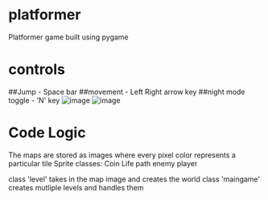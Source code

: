 # platformer
Platformer game built using pygame

# controls
##Jump - Space bar
##movement - Left Right arrow key
##night mode toggle - 'N' key
![image](https://github.com/J-Karthik-palaniappan/platformer/assets/99670301/ef860c42-c5c6-4c3d-b400-b8f326785c86)
![image](https://github.com/J-Karthik-palaniappan/platformer/assets/99670301/1f7f5bec-b553-4349-a7c7-537ed5cf20f2)

# Code Logic
The maps are stored as images where every pixel color represents a particular tile
Sprite classes:
  Coin
  Life
  path
  enemy
  player

class 'level' takes in the map image and creates the world
class 'maingame' creates mutliple levels and handles them
